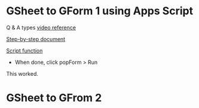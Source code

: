 # GSheet to GForm 1 using Apps Script

Q & A types
[video reference](https://youtu.be/oKliSlFZfV4)

[Step-by-step document](https://docs.google.com/document/d/e/2PACX-1vSpKLpEkaXhsSmRsmYocBGbW1yn2YjMl9DEG3lTa2WGQMyJa6ZuqeRCQbWg4S6OOJPaIsM0CfLxofLH/pub)

[Script function](https://docs.google.com/document/d/e/2PACX-1vR7uiKKrB2ntt-rRlmzJCEqhA52vrYEhC0XlqhbVAfs9TIn-uygipKfnA1CYFmpjiC7k-lMzo9SANBf/pub)

+ When done, click popForm > Run

This worked.

# GSheet to GFrom 2

